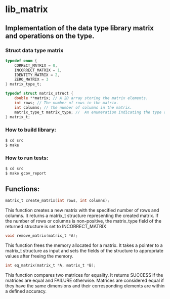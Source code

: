 # lib_matrix

## Implementation of the data type library matrix and operations on the type.

### Struct data type matrix

```c
typedef enum {
    CORRECT_MATRIX = 0,
    INCORRECT_MATRIX = 1,
    IDENTITY_MATRIX = 2,
    ZERO_MATRIX = 3
} matrix_type_t;

typedef struct matrix_struct {
    double **matrix; // A 2D array storing the matrix elements.
    int rows; // The number of rows in the matrix.
    int columns; // The number of columns in the matrix.
    matrix_type_t matrix_type; //  An enumeration indicating the type of the matrix (ZERO_MATRIX, INCORRECT_MATRIX, or CORRECT_MATRIX).
} matrix_t;
```

### How to build library:

```bash
$ cd src
$ make
```
### How to run tests:

```bash
$ cd src
$ make gcov_report
```

## Functions:

```c
matrix_t create_matrix(int rows, int columns);
```
This function creates a new matrix with the specified number of rows and columns. It returns a matrix_t structure representing the created matrix. If the number of rows or columns is non-positive, the matrix_type field of the returned structure is set to INCORRECT_MATRIX

```c
void remove_matrix(matrix_t *A);
```
This function frees the memory allocated for a matrix. It takes a pointer to a matrix_t structure as input and sets the fields of the structure to appropriate values after freeing the memory.

```c
int eq_matrix(matrix_t *A, matrix_t *B);
```
This function compares two matrices for equality. It returns SUCCESS if the matrices are equal and FAILURE otherwise. Matrices are considered equal if they have the same dimensions and their corresponding elements are within a defined accuracy.
